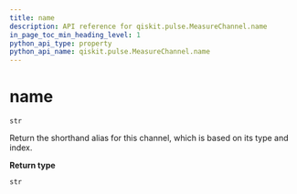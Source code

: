 ```yaml
---
title: name
description: API reference for qiskit.pulse.MeasureChannel.name
in_page_toc_min_heading_level: 1
python_api_type: property
python_api_name: qiskit.pulse.MeasureChannel.name
---
```


# name

<span id="qiskit.pulse.MeasureChannel.name" />

`str`

Return the shorthand alias for this channel, which is based on its type and index.

**Return type**

`str`

